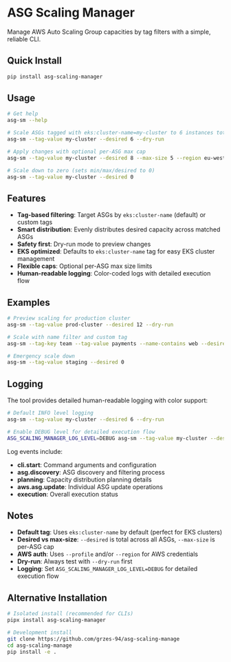 # ASG Scaling Manager

Manage AWS Auto Scaling Group capacities by tag filters with a simple, reliable CLI.

## Quick Install

```bash
pip install asg-scaling-manager
```

## Usage

```bash
# Get help
asg-sm --help

# Scale ASGs tagged with eks:cluster-name=my-cluster to 6 instances total
asg-sm --tag-value my-cluster --desired 6 --dry-run

# Apply changes with optional per-ASG max cap
asg-sm --tag-value my-cluster --desired 8 --max-size 5 --region eu-west-1

# Scale down to zero (sets min/max/desired to 0)
asg-sm --tag-value my-cluster --desired 0
```

## Features

- **Tag-based filtering**: Target ASGs by `eks:cluster-name` (default) or custom tags
- **Smart distribution**: Evenly distributes desired capacity across matched ASGs
- **Safety first**: Dry-run mode to preview changes
- **EKS optimized**: Defaults to `eks:cluster-name` tag for easy EKS cluster management
- **Flexible caps**: Optional per-ASG max size limits
- **Human-readable logging**: Color-coded logs with detailed execution flow

## Examples

```bash
# Preview scaling for production cluster
asg-sm --tag-value prod-cluster --desired 12 --dry-run

# Scale with name filter and custom tag
asg-sm --tag-key team --tag-value payments --name-contains web --desired 4

# Emergency scale down
asg-sm --tag-value staging --desired 0
```

## Logging

The tool provides detailed human-readable logging with color support:

```bash
# Default INFO level logging
asg-sm --tag-value my-cluster --desired 6 --dry-run

# Enable DEBUG level for detailed execution flow
ASG_SCALING_MANAGER_LOG_LEVEL=DEBUG asg-sm --tag-value my-cluster --desired 6 --dry-run
```

Log events include:
- **cli.start**: Command arguments and configuration
- **asg.discovery**: ASG discovery and filtering process
- **planning**: Capacity distribution planning details
- **aws.asg.update**: Individual ASG update operations
- **execution**: Overall execution status

## Notes

- **Default tag**: Uses `eks:cluster-name` by default (perfect for EKS clusters)
- **Desired vs max-size**: `--desired` is total across all ASGs, `--max-size` is per-ASG cap
- **AWS auth**: Uses `--profile` and/or `--region` for AWS credentials
- **Dry-run**: Always test with `--dry-run` first
- **Logging**: Set `ASG_SCALING_MANAGER_LOG_LEVEL=DEBUG` for detailed execution flow

## Alternative Installation

```bash
# Isolated install (recommended for CLIs)
pipx install asg-scaling-manager

# Development install
git clone https://github.com/grzes-94/asg-scaling-manage
cd asg-scaling-manage
pip install -e .
```
